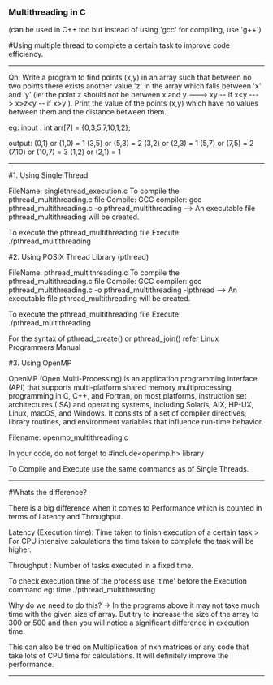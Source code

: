 ### Multithreading in C 
(can be used in C++ too but instead of using 'gcc' for compiling, use 'g++')


#Using multiple thread to complete a certain task to improve code efficiency.

****************************************************************************************************************************

Qn: Write a program to find points (x,y) in an array such that between no two points there exists another value 'z' in the array which falls between 'x' and 'y' (ie: the point z should not be between x and y --->  x<z>y  -- if x<y
                                                                                     --->  x>z<y  -- if x>y    ).
  Print the value of the points (x,y) which have no values between them and the distance between them.
  
  eg: 
  input : int arr[7] = {0,3,5,7,10,1,2};
  
  output: (0,1) or (1,0) = 1
          (3,5) or (5,3) = 2
          (3,2) or (2,3) = 1
          (5,7) or (7,5) = 2
          (7,10) or (10,7) = 3
          (1,2) or (2,1) = 1
 
***************************************************************************************************************************
 
 
 #1. Using Single Thread
 
  FileName: singlethread_execution.c
  To compile the pthread_multithreading.c file
    Compile:
            GCC compiler: gcc pthread_multithreading.c -o pthread_multithreading
            --> An executable file pthread_multithreading will be created.
      
   To execute the pthread_multithreading file
     Execute: ./pthread_multithreading
     
     
 #2. Using POSIX Thread Library (pthread)
 
   FileName: pthread_multithreading.c
   To compile the pthread_multithreading.c file
    Compile:
            GCC compiler: gcc pthread_multithreading.c -o pthread_multithreading -lpthread 
      --> An executable file pthread_multithreading will be created.
      
   To execute the pthread_multithreading file
    Execute: ./pthread_multithreading
    
   For the syntax of pthread_create() or pthread_join() refer Linux Programmers Manual
   
   
  #3. Using OpenMP
  
   OpenMP (Open Multi-Processing) is an application programming interface (API) that supports multi-platform shared memory multiprocessing programming in C, C++, and Fortran, on most platforms, instruction set architectures (ISA) and operating systems, including Solaris, AIX, HP-UX, Linux, macOS, and Windows. It consists of a set of compiler directives, library routines, and environment variables that influence run-time behavior.
      
   Filename: openmp_multithreading.c
   
   In your code, do not forget to #include<openmp.h> library
   
   To Compile and Execute use the same commands as of Single Threads.
   
   
****************************************************************************************************************************
   #Whats the difference?
   
   There is a big difference when it comes to Performance which is counted in terms of Latency and Throughput.
    
   Latency (Execution time): Time taken to finish execution of a certain task
        > For CPU intensive calculations the time taken to complete the task will be higher.
    
   Throughput : Number of tasks executed in a fixed time.
    
  To check execution time of the process use 'time' before the Execution command
  eg: time ./pthread_multithreading
  
  
  Why do we need to do this?
  -> In the programs above it may not take much time with the given size of array. But try to increase the size of the array to 300 or 500 and then you will notice a significant difference in execution time.
  
  This can also be tried on Multiplication of nxn matrices or any code that take lots of CPU time for calculations. It will definitely improve the performance.
   
   ****************************************************************************************************************************
   
   
   
